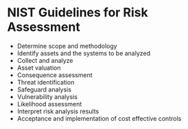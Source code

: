 # NIST Guidelines for Risk Assessment

* Determine scope and methodology
* Identify assets and the systems to be analyzed
* Collect and analyze
* Asset valuation
* Consequence assessment
* Threat identification
* Safeguard analysis
* Vulnerability analysis
* Likelihood assessment
* Interpret risk analysis results
* Acceptance and implementation of cost effective controls
